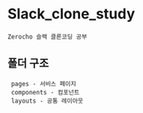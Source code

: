 # Slack_clone_study
```
Zerocho 슬랙 클론코딩 공부
```

## 폴더 구조
```
 pages - 서비스 페이지
 components - 컴포넌트
 layouts - 공통 레이아웃
```